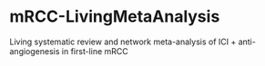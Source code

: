 # mRCC-LivingMetaAnalysis
Living systematic review and network meta-analysis of ICI + anti-angiogenesis in first-line mRCC
